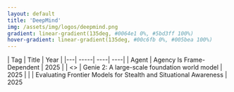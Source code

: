 ```yaml
---
layout: default
title: 'DeepMind'
img: /assets/img/logos/deepmind.png
gradient: linear-gradient(135deg, #0064e1 0%, #5bd3ff 100%)
hover-gradient: linear-gradient(135deg, #00c6fb 0%, #005bea 100%)
---
```



| Tag | Title | Year | 
|---| -----| ----| ----| 
| <span class="tag-box agent">Agent</span> | Agency Is Frame-Dependent | 2025 | 
| <> | Genie 2: A large-scale foundation world model | 2025 |
| | Evaluating Frontier Models for Stealth and Situational Awareness | 2025 
